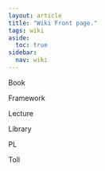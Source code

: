 ```yaml
---
layout: article
title: "Wiki Front page."
tags: wiki
aside:
  toc: true
sidebar:
  nav: wiki
---
```




Book

Framework

Lecture

Library

PL

Toll

